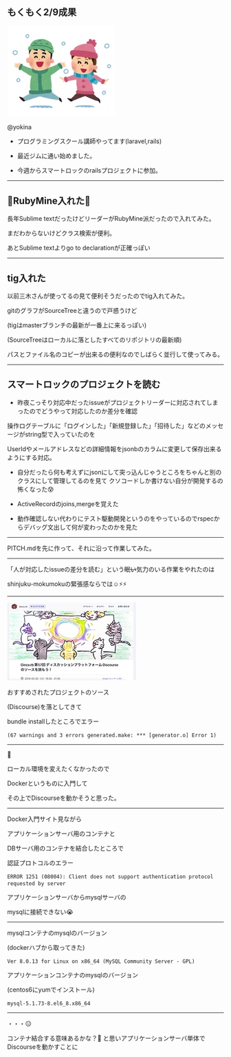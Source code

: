 <style>
.markdown-body { font-size: 3px; }
</style>


## もくもく2/9成果

<img src="/meetups/images/snow.png" width="250">

@yokina

- プログラミングスクール講師やってます(laravel,rails)

- 最近ジムに通い始めました。

- 今週からスマートロックのrailsプロジェクトに参加。

---

## 💎RubyMine入れた💎

長年Sublime textだったけどリーダーがRubyMine派だったので入れてみた。

まだわからないけどクラス検索が便利。

あとSublime textよりgo to declarationが正確っぽい

---

## tig入れた

以前三木さんが使ってるの見て便利そうだったのでtig入れてみた。

gitのグラフがSourceTreeと違うので戸惑うけど

(tigはmasterブランチの最新が一番上に来るっぽい)

(SourceTreeはローカルに落としたすべてのリポジトリの最新順)

パスとファイル名のコピーが出来るの便利なのでしばらく並行して使ってみる。

---


## スマートロックのプロジェクトを読む

- 昨夜こっそり対応中だったissueがプロジェクトリーダーに対応されてしまったのでどうやって対応したのか差分を確認

操作ログテーブルに「ログインした」「新規登録した」「招待した」などのメッセージがstring型で入っていたのを

UserIdやメールアドレスなどの詳細情報をjsonbのカラムに変更して保存出来るようにする対応。


- 自分だったら何も考えずにjsonにして突っ込んじゃうところをちゃんと別のクラスにして管理してるのを見て
クソコードしか書けない自分が開発するの怖くなった😰

- ActiveRecordのjoins,mergeを覚えた

- 動作確認しない代わりにテスト駆動開発というのをやっているのでrspecからデバッグ文出して何が変わったのかを見た

---

PITCH.mdを先に作って、それに沿って作業してみた。

---

「人が対応したissueの差分を読む」という~~眠い~~気力のいる作業をやれたのは

shinjuku-mokumokuの緊張感ならでは☺️⚡️⚡️

---

<img src="/meetups/images/disc.jpg" width="300">

おすすめされたプロジェクトのソース

(Discourse)を落としてきて

bundle installしたところでエラー

```
(67 warnings and 3 errors generated.make: *** [generator.o] Error 1)
```

---

🤔

ローカル環境を変えたくなかったので

Dockerというものに入門して

その上でDiscourseを動かそうと思った。

---

Docker入門サイト見ながら

アプリケーションサーバ用のコンテナと

DBサーバ用のコンテナを結合したところで

認証プロトコルのエラー

```
ERROR 1251 (08004): Client does not support authentication protocol requested by server
```

アプリケーションサーバからmysqlサーバの

mysqlに接続できない😭

---

mysqlコンテナのmysqlのバージョン

(dockerハブから取ってきた)


```
Ver 8.0.13 for Linux on x86_64 (MySQL Community Server - GPL)
```

アプリケーションコンテナのmysqlのバージョン

(centos6にyumでインストール)

```
mysql-5.1.73-8.el6_8.x86_64

```
---

・・・😑



コンテナ結合する意味あるかな？🤔
と思いアプリケーションサーバ単体でDiscourseを動かすことに
